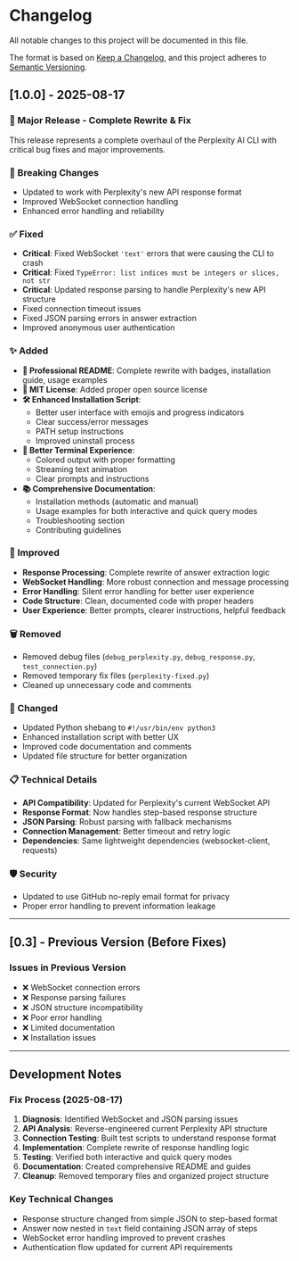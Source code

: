 # Changelog

All notable changes to this project will be documented in this file.

The format is based on [Keep a Changelog](https://keepachangelog.com/en/1.0.0/),
and this project adheres to [Semantic Versioning](https://semver.org/spec/v2.0.0.html).

## [1.0.0] - 2025-08-17

### 🎉 Major Release - Complete Rewrite & Fix

This release represents a complete overhaul of the Perplexity AI CLI with critical bug fixes and major improvements.

### 🚨 Breaking Changes
- Updated to work with Perplexity's new API response format
- Improved WebSocket connection handling
- Enhanced error handling and reliability

### ✅ Fixed
- **Critical**: Fixed WebSocket `'text'` errors that were causing the CLI to crash
- **Critical**: Fixed `TypeError: list indices must be integers or slices, not str` 
- **Critical**: Updated response parsing to handle Perplexity's new API structure
- Fixed connection timeout issues
- Fixed JSON parsing errors in answer extraction
- Improved anonymous user authentication

### ✨ Added
- **📄 Professional README**: Complete rewrite with badges, installation guide, usage examples
- **📜 MIT License**: Added proper open source license
- **🛠️ Enhanced Installation Script**: 
  - Better user interface with emojis and progress indicators
  - Clear success/error messages
  - PATH setup instructions
  - Improved uninstall process
- **🎨 Better Terminal Experience**:
  - Colored output with proper formatting
  - Streaming text animation
  - Clear prompts and instructions
- **📚 Comprehensive Documentation**:
  - Installation methods (automatic and manual)
  - Usage examples for both interactive and quick query modes
  - Troubleshooting section
  - Contributing guidelines

### 🔧 Improved
- **Response Processing**: Complete rewrite of answer extraction logic
- **WebSocket Handling**: More robust connection and message processing
- **Error Handling**: Silent error handling for better user experience
- **Code Structure**: Clean, documented code with proper headers
- **User Experience**: Better prompts, clearer instructions, helpful feedback

### 🗑️ Removed
- Removed debug files (`debug_perplexity.py`, `debug_response.py`, `test_connection.py`)
- Removed temporary fix files (`perplexity-fixed.py`)
- Cleaned up unnecessary code and comments

### 🔄 Changed
- Updated Python shebang to `#!/usr/bin/env python3`
- Enhanced installation script with better UX
- Improved code documentation and comments
- Updated file structure for better organization

### 📋 Technical Details
- **API Compatibility**: Updated for Perplexity's current WebSocket API
- **Response Format**: Now handles step-based response structure
- **JSON Parsing**: Robust parsing with fallback mechanisms
- **Connection Management**: Better timeout and retry logic
- **Dependencies**: Same lightweight dependencies (websocket-client, requests)

### 🛡️ Security
- Updated to use GitHub no-reply email format for privacy
- Proper error handling to prevent information leakage

---

## [0.3] - Previous Version (Before Fixes)

### Issues in Previous Version
- ❌ WebSocket connection errors
- ❌ Response parsing failures  
- ❌ JSON structure incompatibility
- ❌ Poor error handling
- ❌ Limited documentation
- ❌ Installation issues

---

## Development Notes

### Fix Process (2025-08-17)
1. **Diagnosis**: Identified WebSocket and JSON parsing issues
2. **API Analysis**: Reverse-engineered current Perplexity API structure  
3. **Connection Testing**: Built test scripts to understand response format
4. **Implementation**: Complete rewrite of response handling logic
5. **Testing**: Verified both interactive and quick query modes
6. **Documentation**: Created comprehensive README and guides
7. **Cleanup**: Removed temporary files and organized project structure

### Key Technical Changes
- Response structure changed from simple JSON to step-based format
- Answer now nested in `text` field containing JSON array of steps
- WebSocket error handling improved to prevent crashes
- Authentication flow updated for current API requirements

